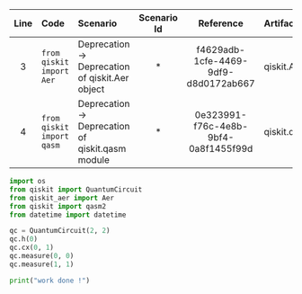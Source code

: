 | Line | Code | Scenario | Scenario Id | Reference | Artifact | Refactoring |
| :--: | :--- | :------- | :---------: | :-------: | :------- | :---------- |
| 3 | `from qiskit import Aer` | Deprecation -> Deprecation of qiskit.Aer object | * | f4629adb-1cfe-4469-9df9-d8d0172ab667 | qiskit.Aer | `from qiskit_aer import Aer` |
| 4 | `from qiskit import qasm` | Deprecation -> Deprecation of qiskit.qasm module | * | 0e323991-f76c-4e8b-9bf4-0a8f1455f99d | qiskit.qasm | `from qiskit import qasm2` |


```python
import os
from qiskit import QuantumCircuit
from qiskit_aer import Aer
from qiskit import qasm2
from datetime import datetime

qc = QuantumCircuit(2, 2)
qc.h(0)
qc.cx(0, 1)
qc.measure(0, 0)
qc.measure(1, 1)

print("work done !")
```